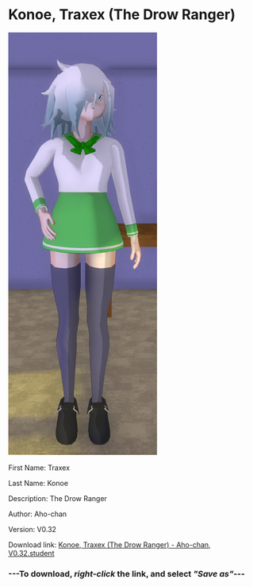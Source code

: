 # Konoe, Traxex (The Drow Ranger)

<img src = "https://raw.githubusercontent.com/Arbiter1223/Daigaku-Gurashi-Custom-Students/master/Students/Files/Konoe%2C%20Traxex%20(The%20Drow%20Ranger).png">

First Name: Traxex

Last Name: Konoe

Description: The Drow Ranger

Author: Aho-chan

Version: V0.32

Download link: <a href="https://raw.githubusercontent.com/Arbiter1223/Daigaku-Gurashi-Custom-Students/master/Students/Files/Konoe%2C%20Traxex%20(The%20Drow%20Ranger)%20-%20Aho-chan%2C%20V0.32.student">Konoe, Traxex (The Drow Ranger) - Aho-chan, V0.32.student</a>

### ---**To download, _right-click_ the link, and select _"Save as"_**---
